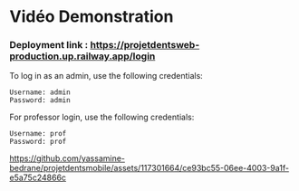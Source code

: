 # Vidéo Demonstration 

### Deployment link : https://projetdentsweb-production.up.railway.app/login

To log in as an admin, use the following credentials:

    Username: admin
    Password: admin
    
For professor login, use the following credentials:

    Username: prof
    Password: prof


https://github.com/yassamine-bedrane/projetdentsmobile/assets/117301664/ce93bc55-06ee-4003-9a1f-e5a75c24866c

